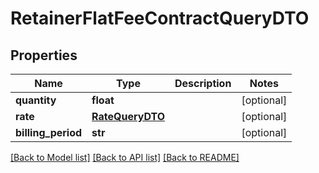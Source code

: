 # RetainerFlatFeeContractQueryDTO

## Properties
Name | Type | Description | Notes
------------ | ------------- | ------------- | -------------
**quantity** | **float** |  | [optional] 
**rate** | [**RateQueryDTO**](RateQueryDTO.md) |  | [optional] 
**billing_period** | **str** |  | [optional] 

[[Back to Model list]](../README.md#documentation-for-models) [[Back to API list]](../README.md#documentation-for-api-endpoints) [[Back to README]](../README.md)


